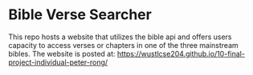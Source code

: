# Bible Verse Searcher
This repo hosts a website that utilizes the bible api and offers users capacity to access verses or chapters in one of the three mainstream bibles. The website is posted at: https://wustlcse204.github.io/10-final-project-individual-peter-rong/
